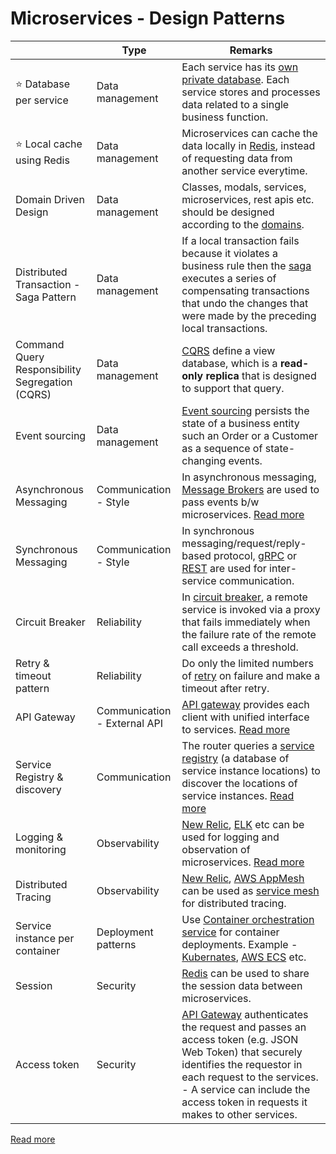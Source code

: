 # Microservices - Design Patterns

|                                                 | Type                         | Remarks                                                                                                                                                                                                                                                                                   |
|-------------------------------------------------|------------------------------|-------------------------------------------------------------------------------------------------------------------------------------------------------------------------------------------------------------------------------------------------------------------------------------------|
| :star: Database per service                     | Data management              | Each service has its [own private database](https://microservices.io/patterns/data/database-per-service.html). Each service stores and processes data related to a single business function.                                                                                              |
| :star: Local cache using Redis                  | Data management              | Microservices can cache the data locally in [Redis](../../3_DatabaseServices/8_InMemory-Databases/Redis), instead of requesting data from another service everytime.                                                                                                                         |
| Domain Driven Design                            | Data management              | Classes, modals, services, microservices, rest apis etc. should be designed according to the [domains](../../7b_ArchitecturePatterns/DomainDrivenArchitecture.md).                                                                                                                              |
| Distributed Transaction - Saga Pattern          | Data management              | If a local transaction fails because it violates a business rule then the [saga](Saga.md) executes a series of compensating transactions that undo the changes that were made by the preceding local transactions.                         |
| Command Query Responsibility Segregation (CQRS) | Data management              | [CQRS](CQRS.md) define a view database, which is a **read-only replica** that is designed to support that query.                                                                                                                           |
| Event sourcing                                  | Data management              | [Event sourcing](EventSourcing.md) persists the state of a business entity such an Order or a Customer as a sequence of state-changing events.                                                                                             |
| Asynchronous Messaging                          | Communication - Style        | In asynchronous messaging, [Message Brokers](../../4_MessageBrokersEDA) are used to pass events b/w microservices. [Read more](https://microservices.io/patterns/communication-style/messaging.html)                                                                                         |
| Synchronous Messaging                           | Communication - Style        | In synchronous messaging/request/reply-based protocol, [gRPC](../../8_APIProtocols/gRPC.md) or [REST](../../8_APIProtocols/REST.md) are used for inter-service communication.                                                                                                                   |
| Circuit Breaker                                 | Reliability                  | In [circuit breaker](../../7b_ArchitecturePatterns/CircuitBreaker.md), a remote service is invoked via a proxy that fails immediately when the failure rate of the remote call exceeds a threshold.                                                                                             |
| Retry & timeout pattern                         | Reliability                  | Do only the limited numbers of [retry](../../7b_ArchitecturePatterns/RetryPattern.md) on failure and make a timeout after retry.                                                                                                                                                                |
| API Gateway                                     | Communication - External API | [API gateway](../1_APIGateway/Readme.md) provides each client with unified interface to services. [Read more](https://microservices.io/patterns/apigateway.html)                                                                                                                             |
| Service Registry & discovery                    | Communication                | The router queries a [service registry](../2_ServiceRegistry&Discovery/Readme.md) (a database of service instance locations) to discover the locations of service instances. [Read more](https://microservices.io/patterns/server-side-discovery.html)                                       |
| Logging & monitoring                            | Observability                | [New Relic](../../12_ObservabilityLogsServices/NewRelic/Readme.md), [ELK](../../12_ObservabilityLogsServices/ELK.md) etc can be used for logging and observation of microservices. [Read more](https://microservices.io/patterns/observability/application-logging.html)                        |
| Distributed Tracing                             | Observability                | [New Relic](../../12_ObservabilityLogsServices/NewRelic/Readme.md), [AWS AppMesh](../../2_AWSServices/1_NetworkingAndContentDelivery/2_ApplicationNetworking/AWSAppMesh.md) can be used as [service mesh](../3_ServiceMesh.md) for distributed tracing.                                            |
| Service instance per container                  | Deployment patterns          | Use [Container orchestration service](../../9_Container&OrchestrationServices/Readme.md) for container deployments. Example - [Kubernates](../../9_Container&OrchestrationServices/Kubernates/Readme.md), [AWS ECS](../../2_AWSServices/4_ContainerOrchestrationServices/AmazonECS/Readme.md) etc. |
| Session                                         | Security                     | [Redis](../../3_DatabaseServices/8_InMemory-Databases/Redis) can be used to share the session data between microservices.                                                                                                                                                                    |
| Access token                                    | Security                     | [API Gateway](../1_APIGateway/Readme.md) authenticates the request and passes an access token (e.g. JSON Web Token) that securely identifies the requestor in each request to the services. <br/>- A service can include the access token in requests it makes to other services.            |

[Read more](https://microservices.io/patterns/)